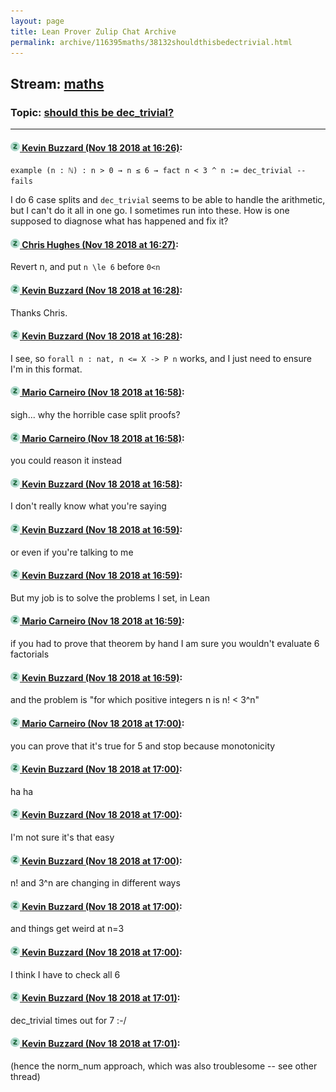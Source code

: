 ```yaml
---
layout: page
title: Lean Prover Zulip Chat Archive 
permalink: archive/116395maths/38132shouldthisbedectrivial.html
---
```


## Stream: [maths](index.html)
### Topic: [should this be dec_trivial?](38132shouldthisbedectrivial.html)

---

#### [![Click to go to Zulip](../../assets/img/zulip2.png) Kevin Buzzard (Nov 18 2018 at 16:26)](https://leanprover.zulipchat.com/#narrow/stream/116395-maths/topic/should%20this%20be%20dec_trivial%3F/near/147920509):
`example (n : ℕ) : n > 0 → n ≤ 6 → fact n < 3 ^ n := dec_trivial -- fails`

I do 6 case splits and `dec_trivial` seems to be able to handle the arithmetic, but I can't do it all in one go. I sometimes run into these. How is one supposed to diagnose what has happened and fix it?

#### [![Click to go to Zulip](../../assets/img/zulip2.png) Chris Hughes (Nov 18 2018 at 16:27)](https://leanprover.zulipchat.com/#narrow/stream/116395-maths/topic/should%20this%20be%20dec_trivial%3F/near/147920516):
Revert n, and put `n \le 6` before `0<n`

#### [![Click to go to Zulip](../../assets/img/zulip2.png) Kevin Buzzard (Nov 18 2018 at 16:28)](https://leanprover.zulipchat.com/#narrow/stream/116395-maths/topic/should%20this%20be%20dec_trivial%3F/near/147920517):
Thanks Chris.

#### [![Click to go to Zulip](../../assets/img/zulip2.png) Kevin Buzzard (Nov 18 2018 at 16:28)](https://leanprover.zulipchat.com/#narrow/stream/116395-maths/topic/should%20this%20be%20dec_trivial%3F/near/147920557):
I see, so `forall n : nat, n <= X -> P n` works, and I just need to ensure I'm in this format.

#### [![Click to go to Zulip](../../assets/img/zulip2.png) Mario Carneiro (Nov 18 2018 at 16:58)](https://leanprover.zulipchat.com/#narrow/stream/116395-maths/topic/should%20this%20be%20dec_trivial%3F/near/147921371):
sigh... why the horrible case split proofs?

#### [![Click to go to Zulip](../../assets/img/zulip2.png) Mario Carneiro (Nov 18 2018 at 16:58)](https://leanprover.zulipchat.com/#narrow/stream/116395-maths/topic/should%20this%20be%20dec_trivial%3F/near/147921374):
you could reason it instead

#### [![Click to go to Zulip](../../assets/img/zulip2.png) Kevin Buzzard (Nov 18 2018 at 16:58)](https://leanprover.zulipchat.com/#narrow/stream/116395-maths/topic/should%20this%20be%20dec_trivial%3F/near/147921375):
I don't really know what you're saying

#### [![Click to go to Zulip](../../assets/img/zulip2.png) Kevin Buzzard (Nov 18 2018 at 16:59)](https://leanprover.zulipchat.com/#narrow/stream/116395-maths/topic/should%20this%20be%20dec_trivial%3F/near/147921379):
or even if you're talking to me

#### [![Click to go to Zulip](../../assets/img/zulip2.png) Kevin Buzzard (Nov 18 2018 at 16:59)](https://leanprover.zulipchat.com/#narrow/stream/116395-maths/topic/should%20this%20be%20dec_trivial%3F/near/147921383):
But my job is to solve the problems I set, in Lean

#### [![Click to go to Zulip](../../assets/img/zulip2.png) Mario Carneiro (Nov 18 2018 at 16:59)](https://leanprover.zulipchat.com/#narrow/stream/116395-maths/topic/should%20this%20be%20dec_trivial%3F/near/147921386):
if you had to prove that theorem by hand I am sure you wouldn't evaluate 6 factorials

#### [![Click to go to Zulip](../../assets/img/zulip2.png) Kevin Buzzard (Nov 18 2018 at 16:59)](https://leanprover.zulipchat.com/#narrow/stream/116395-maths/topic/should%20this%20be%20dec_trivial%3F/near/147921387):
and the problem is "for which positive integers n is n! < 3^n"

#### [![Click to go to Zulip](../../assets/img/zulip2.png) Mario Carneiro (Nov 18 2018 at 17:00)](https://leanprover.zulipchat.com/#narrow/stream/116395-maths/topic/should%20this%20be%20dec_trivial%3F/near/147921389):
you can prove that it's true for 5 and stop because monotonicity

#### [![Click to go to Zulip](../../assets/img/zulip2.png) Kevin Buzzard (Nov 18 2018 at 17:00)](https://leanprover.zulipchat.com/#narrow/stream/116395-maths/topic/should%20this%20be%20dec_trivial%3F/near/147921440):
ha ha

#### [![Click to go to Zulip](../../assets/img/zulip2.png) Kevin Buzzard (Nov 18 2018 at 17:00)](https://leanprover.zulipchat.com/#narrow/stream/116395-maths/topic/should%20this%20be%20dec_trivial%3F/near/147921442):
I'm not sure it's that easy

#### [![Click to go to Zulip](../../assets/img/zulip2.png) Kevin Buzzard (Nov 18 2018 at 17:00)](https://leanprover.zulipchat.com/#narrow/stream/116395-maths/topic/should%20this%20be%20dec_trivial%3F/near/147921448):
n! and 3^n are changing in different ways

#### [![Click to go to Zulip](../../assets/img/zulip2.png) Kevin Buzzard (Nov 18 2018 at 17:00)](https://leanprover.zulipchat.com/#narrow/stream/116395-maths/topic/should%20this%20be%20dec_trivial%3F/near/147921450):
and things get weird at n=3

#### [![Click to go to Zulip](../../assets/img/zulip2.png) Kevin Buzzard (Nov 18 2018 at 17:00)](https://leanprover.zulipchat.com/#narrow/stream/116395-maths/topic/should%20this%20be%20dec_trivial%3F/near/147921452):
I think I have to check all 6

#### [![Click to go to Zulip](../../assets/img/zulip2.png) Kevin Buzzard (Nov 18 2018 at 17:01)](https://leanprover.zulipchat.com/#narrow/stream/116395-maths/topic/should%20this%20be%20dec_trivial%3F/near/147921462):
dec_trivial times out for 7 :-/

#### [![Click to go to Zulip](../../assets/img/zulip2.png) Kevin Buzzard (Nov 18 2018 at 17:01)](https://leanprover.zulipchat.com/#narrow/stream/116395-maths/topic/should%20this%20be%20dec_trivial%3F/near/147921463):
(hence the norm_num approach, which was also troublesome -- see other thread)

